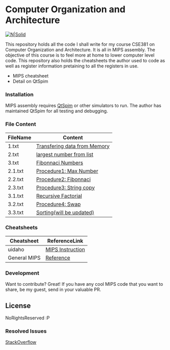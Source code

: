 # Computer Organization and Architecture

[![N|Solid](https://cldup.com/dTxpPi9lDf.thumb.png)](https://nodesource.com/products/nsolid)

This repository holds all the code I shall write for my course CSE381 on Computer Organization and Architecture. It is all in MIPS assembly. The objective of this course is to feel more at home to lower computer level code. This repository also holds the cheatsheets the author used to code as well as register information pretaining to all the registers in use.

  - MIPS cheatsheet
  - Detail on QtSpim

### Installation

MIPS assembly requires  [QtSpim](http://spimsimulator.sourceforge.net/) or other simulators to run. The author has maintained QtSpim for all testing and debugging.

### File Content



| FileName | Content|
| ------ | ------ |
| 1.txt | [Transfering data from Memory](http://www.mrc.uidaho.edu/mrc/people/jff/digital/MIPSir.html) |
| 2.txt | [largest number from list](http://logos.cs.uic.edu/366/notes/mips%20quick%20tutorial.htm)
| 3.txt | [Fibonnaci Numbers](http://www.mrc.uidaho.edu/mrc/people/jff/digital/MIPSir.html) |
| 2.1.txt | [Procedure1: Max Number](http://logos.cs.uic.edu/366/notes/mips%20quick%20tutorial.htm)
| 2.2.txt | [Procedure2: Fibonnaci](http://www.mrc.uidaho.edu/mrc/people/jff/digital/MIPSir.html) |
| 2.3.txt | [Procedure3: String copy](http://logos.cs.uic.edu/366/notes/mips%20quick%20tutorial.htm)
| 3.1.txt | [Recursive Factorial](http://www.mrc.uidaho.edu/mrc/people/jff/digital/MIPSir.html) |
| 3.2.txt | [Procedure4: Swap](http://logos.cs.uic.edu/366/notes/mips%20quick%20tutorial.htm)
| 3.3.txt | [Sorting(will be updated)](http://www.mrc.uidaho.edu/mrc/people/jff/digital/MIPSir.html) |


###  Cheatsheets



| Cheatsheet | ReferenceLink|
| ------ | ------ |
| uidaho | [MIPS Instruction](http://www.mrc.uidaho.edu/mrc/people/jff/digital/MIPSir.html) |
| General MIPS | [Reference](http://logos.cs.uic.edu/366/notes/mips%20quick%20tutorial.htm)



### Development
Want to contribute? Great! If you have any cool MIPS code that you want to share, be my guest, send in your valuable PR. 

License
----

NoRightsReserved :P

###  Resolved Issues

[StackOverflow](https://stackoverflow.com/questions/51924814/mips-bad-address-exception/51925013#51925013)




